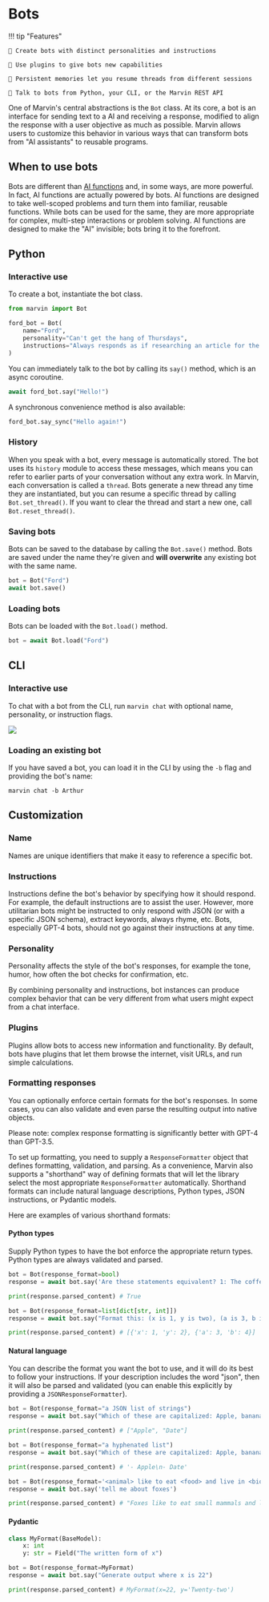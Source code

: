 # Bots

!!! tip "Features"
    
    🤖 Create bots with distinct personalities and instructions

    🔌 Use plugins to give bots new capabilities

    💬 Persistent memories let you resume threads from different sessions

    📡 Talk to bots from Python, your CLI, or the Marvin REST API

One of Marvin's central abstractions is the `Bot` class. At its core, a bot is an interface for sending text to a AI and receiving a response, modified to align the response with a user objective as much as possible. Marvin allows users to customize this behavior in various ways that can transform bots from "AI assistants" to reusable programs.

## When to use bots

Bots are different than [AI functions](ai_functions.md) and, in some ways, are more powerful. In fact, AI functions are actually powered by bots. AI functions are designed to take well-scoped problems and turn them into familiar, reusable functions. While bots can be used for the same, they are more appropriate for complex, multi-step interactions or problem solving. AI functions are designed to make the "AI" invisible; bots bring it to the forefront.

## Python

### Interactive use
To create a bot, instantiate the bot class. 
```python
from marvin import Bot

ford_bot = Bot(
    name="Ford", 
    personality="Can't get the hang of Thursdays", 
    instructions="Always responds as if researching an article for the Hitchhiker's Guide to the Galaxy"
)
```

You can immediately talk to the bot by calling its `say()` method, which is an async coroutine.

```python
await ford_bot.say("Hello!")
```

A synchronous convenience method is also available: 
```python
ford_bot.say_sync("Hello again!")
``` 

### History
When you speak with a bot, every message is automatically stored. The bot uses its `history` module to access these messages, which means you can refer to earlier parts of your conversation without any extra work. In Marvin, each conversation is called a `thread`. Bots generate a new thread any time they are instantiated, but you can resume a specific thread by calling `Bot.set_thread()`. If you want to clear the thread and start a new one, call `Bot.reset_thread()`. 
### Saving bots

Bots can be saved to the database by calling the `Bot.save()` method. Bots are saved under the name they're given and **will overwrite** any existing bot with the same name.

```python
bot = Bot("Ford")
await bot.save()
```

### Loading bots

Bots can be loaded with the `Bot.load()` method.

```python
bot = await Bot.load("Ford")
```

## CLI

### Interactive use

To chat with a bot from the CLI, run `marvin chat` with optional name, personality, or instruction flags.

![](marvin_chat.png)

### Loading an existing bot

If you have saved a bot, you can load it in the CLI by using the `-b` flag and providing the bot's name:

```shell
marvin chat -b Arthur
```
## Customization 
### Name
Names are unique identifiers that make it easy to reference a specific bot.

### Instructions
Instructions define the bot's behavior by specifying how it should respond. For example, the default instructions are to assist the user. However, more utilitarian bots might be instructed to only respond with JSON (or with a specific JSON schema), extract keywords, always rhyme, etc. Bots, especially GPT-4 bots, should not go against their instructions at any time.

### Personality
Personality affects the style of the bot's responses, for example the tone, humor, how often the bot checks for confirmation, etc.

By combining personality and instructions, bot instances can produce complex behavior that can be very different from what users might expect from a chat interface.

### Plugins
Plugins allow bots to access new information and functionality. By default, bots have plugins that let them browse the internet, visit URLs, and run simple calculations.

### Formatting responses

You can optionally enforce certain formats for the bot's responses. In some cases, you can also validate and even parse the resulting output into native objects.

Please note: complex response formatting is significantly better with GPT-4 than GPT-3.5.

To set up formatting, you need to supply a `ResponseFormatter` object that defines formatting, validation, and parsing. As a convenience, Marvin also supports a "shorthand" way of defining formats that will let the library select the most appropriate `ResponseFormatter` automatically. Shorthand formats can include natural language descriptions, Python types, JSON instructions, or Pydantic models. 

Here are examples of various shorthand formats:

#### Python types

Supply Python types to have the bot enforce the appropriate return types. Python types are always validated and parsed.

```python
bot = Bot(response_format=bool)
response = await bot.say('Are these statements equivalent? 1: The coffee is hot. 2: The coffee is scalding.')

print(response.parsed_content) # True
```

```python
bot = Bot(response_format=list[dict[str, int]])
response = await bot.say("Format this: (x is 1, y is two), (a is 3, b is 4)")

print(response.parsed_content) # [{'x': 1, 'y': 2}, {'a': 3, 'b': 4}]
```

#### Natural language

You can describe the format you want the bot to use, and it will do its best to follow your instructions. If your description includes the word "json", then it will also be parsed and validated (you can enable this explicitly by providing a `JSONResponseFormatter`).

```python
bot = Bot(response_format="a JSON list of strings")
response = await bot.say("Which of these are capitalized: Apple, banana, cherry, Date, elephant")

print(response.parsed_content) # ["Apple", "Date"]
```

```python
bot = Bot(response_format="a hyphenated list")
response = await bot.say("Which of these are capitalized: Apple, banana, cherry, Date, elephant")

print(response.parsed_content) # '- Apple\n- Date'
```

```python
bot = Bot(response_format='<animal> like to eat <food> and live in <biome>')
response = await bot.say('tell me about foxes')

print(response.parsed_content) # "Foxes like to eat small mammals and live in forests."
```

#### Pydantic

```python
class MyFormat(BaseModel):
    x: int
    y: str = Field("The written form of x")

bot = Bot(response_format=MyFormat)
response = await bot.say("Generate output where x is 22")

print(response.parsed_content) # MyFormat(x=22, y='Twenty-two')
```
